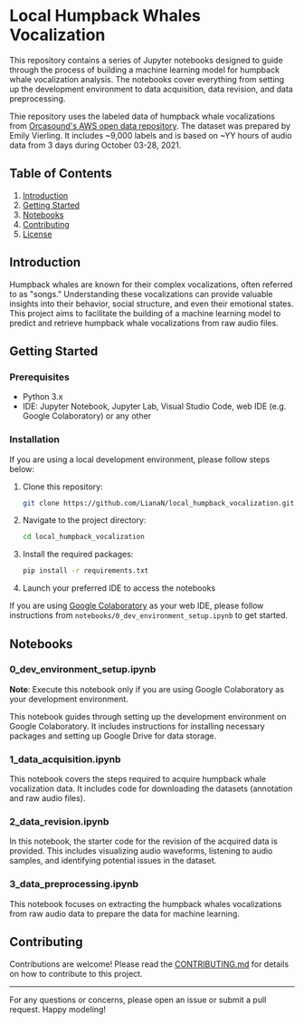 # Local Humpback Whales Vocalization

This repository contains a series of Jupyter notebooks designed to guide through the process of building a machine learning model for humpback whale vocalization analysis. The notebooks cover everything from setting up the development environment to data acquisition, data revision, and data preprocessing.

Thie repository uses the labeled data of humpback whale vocalizations from [Orcasound's AWS open data repository](https://open.quiltdata.com/b/acoustic-sandbox/tree/humpbacks/Emily-Vierling-Orcasound-data/Em_HW_data/flac_files/). The dataset was prepared by Emily Vierling. It includes ~9,000 labels and is based on ~YY hours of audio data from 3 days during October 03-28, 2021.

## Table of Contents

1. [Introduction](#introduction)
2. [Getting Started](#getting-started)
3. [Notebooks](#notebooks)
4. [Contributing](#contributing)
5. [License](#license)

## Introduction

Humpback whales are known for their complex vocalizations, often referred to as "songs." Understanding these vocalizations can provide valuable insights into their behavior, social structure, and even their emotional states. This project aims to facilitate the building of a machine learning model to predict and retrieve humpback whale vocalizations from raw audio files.

## Getting Started

### Prerequisites

- Python 3.x
- IDE: Jupyter Notebook, Jupyter Lab, Visual Studio Code, web IDE (e.g. Google Colaboratory) or any other

### Installation

If you are using a local development environment, please follow steps below:

1. Clone this repository:
    ```bash
    git clone https://github.com/LianaN/local_humpback_vocalization.git
    ```
2. Navigate to the project directory:
    ```bash
    cd local_humpback_vocalization
    ```
3. Install the required packages:
    ```bash
    pip install -r requirements.txt
    ```
4. Launch your preferred IDE to access the notebooks

If you are using [Google Colaboratory](https://colab.research.google.com/) as your web IDE, please follow instructions from `notebooks/0_dev_environment_setup.ipynb` to get started.

## Notebooks

### 0_dev_environment_setup.ipynb

**Note**: Execute this notebook only if you are using Google Colaboratory as your development environment.

This notebook guides through setting up the development environment on Google Colaboratory. It includes instructions for installing necessary packages and setting up Google Drive for data storage.

### 1_data_acquisition.ipynb

This notebook covers the steps required to acquire humpback whale vocalization data. It includes code for downloading the datasets (annotation and raw audio files).

### 2_data_revision.ipynb

In this notebook, the starter code for the revision of the acquired data is provided. This includes visualizing audio waveforms, listening to audio samples, and identifying potential issues in the dataset.

### 3_data_preprocessing.ipynb

This notebook focuses on extracting the humpback whales vocalizations from raw audio data to prepare the data for machine learning. 

## Contributing

Contributions are welcome! Please read the [CONTRIBUTING.md](CONTRIBUTING.md) for details on how to contribute to this project.

---

For any questions or concerns, please open an issue or submit a pull request. Happy modeling!